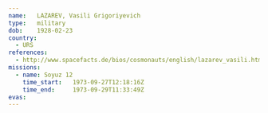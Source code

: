 ```yaml
---
name:	LAZAREV, Vasili Grigoriyevich 
type:	military
dob:	1928-02-23
country:
  - URS
references:
  - http://www.spacefacts.de/bios/cosmonauts/english/lazarev_vasili.htm
missions:
  - name: Soyuz 12
    time_start:   1973-09-27T12:18:16Z
    time_end:     1973-09-29T11:33:49Z
evas:
---
```

